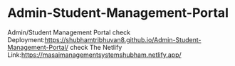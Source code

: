 # Admin-Student-Management-Portal
Admin/Student Management Portal
check Deployment:https://shubhamtribhuvan8.github.io/Admin-Student-Management-Portal/
check The Netlify Link:https://masaimanagementsystemshubham.netlify.app/
